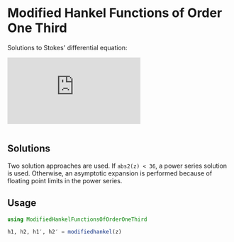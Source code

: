# Modified Hankel Functions of Order One Third

Solutions to Stokes' differential equation:

![\frac{\mathrm{d}^2u}{\mathrm{d}z^2} + zu = 0](https://latex.codecogs.com/svg.latex?%5Cfrac%7B%5Cmathrm%7Bd%7D%5E2u%7D%7B%5Cmathrm%7Bd%7Dz%5E2%7D%20&plus;%20zu%20%3D%200)

```@contents
```

## Solutions

Two solution approaches are used. If `abs2(z) < 36`, a power series solution is used. Otherwise, an asymptotic expansion is performed because of floating point limits in the power series.

## Usage

```julia
using ModifiedHankelFunctionsOfOrderOneThird

h1, h2, h1′, h2′ = modifiedhankel(z)
```

